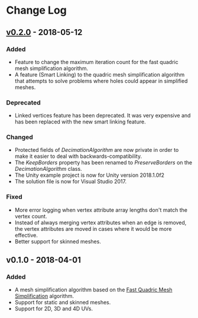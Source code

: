 # Change Log

## [v0.2.0] - 2018-05-12

### Added
- Feature to change the maximum iteration count for the fast quadric mesh simplification algorithm.
- A feature (Smart Linking) to the quadric mesh simplification algorithm that attempts to solve problems where holes could appear in simplified meshes.

### Deprecated
- Linked vertices feature has been deprecated. It was very expensive and has been replaced with the new smart linking feature.

### Changed
- Protected fields of *DecimationAlgorithm* are now private in order to make it easier to deal with backwards-compatibility.
- The *KeepBorders* property has been renamed to *PreserveBorders* on the *DecimationAlgorithm* class.
- The Unity example project is now for Unity version 2018.1.0f2
- The solution file is now for Visual Studio 2017.

### Fixed
- More error logging when vertex attribute array lengths don't match the vertex count.
- Instead of always merging vertex attributes when an edge is removed, the vertex attributes are moved in cases where it would be more effective.
- Better support for skinned meshes.

## v0.1.0 - 2018-04-01

### Added
- A mesh simplification algorithm based on the [Fast Quadric Mesh Simplification](https://github.com/sp4cerat/Fast-Quadric-Mesh-Simplification) algorithm.
- Support for static and skinned meshes.
- Support for 2D, 3D and 4D UVs.

[v0.2.0]: https://github.com/Whinarn/MeshDecimator/compare/v0.1.0...v0.2.0
